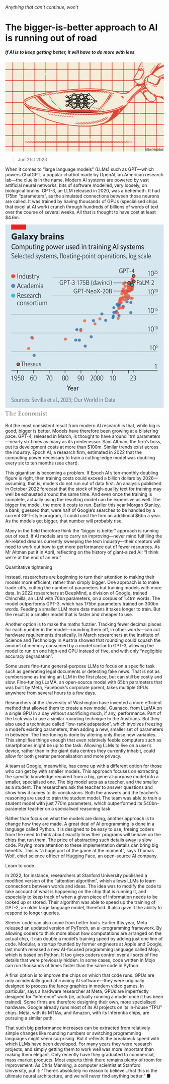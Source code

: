 ###### Anything that can’t continue, won’t

# The bigger-is-better approach to AI is running out of road 

##### If AI is to keep getting better, it will have to do more with less 

![image](images/20230624_STD001.jpg) 

> Jun 21st 2023 

When it comes to “large language models” (LLMs) such as GPT—which powers ChatGPT, a popular chatbot made by OpenAI, an American research lab—the clue is in the name. Modern AI systems are powered by vast artificial neural networks, bits of software modelled, very loosely, on biological brains. GPT-3, an LLM released in 2020, was a behemoth. It had 175bn “parameters”, as the simulated connections between those neurons are called. It was trained by having thousands of GPUs (specialised chips that excel at AI work) crunch through hundreds of billions of words of text over the course of several weeks. All that is thought to have cost at least $4.6m.

![image](images/20230624_STC930.png) 


But the most consistent result from modern AI research is that, while big is good, bigger is better. Models have therefore been growing at a blistering pace. GPT-4, released in March, is thought to have around 1trn parameters—nearly six times as many as its predecessor. Sam Altman, the firm’s boss, put its development costs at more than $100m. Similar trends exist across the industry. Epoch AI, a research firm, estimated in 2022 that the computing power necessary to train a cutting-edge model was doubling every six to ten months (see chart). 

This gigantism is becoming a problem. If Epoch AI’s ten-monthly doubling figure is right, then training costs could exceed a billion dollars by 2026—assuming, that is, models do not run out of data first. An analysis published in October 2022 forecast that the stock of high-quality text for training may well be exhausted around the same time. And even once the training is complete, actually using the resulting model can be expensive as well. The bigger the model, the more it costs to run. Earlier this year Morgan Stanley, a bank, guessed that, were half of Google’s searches to be handled by a current GPT-style program, it could cost the firm an additional $6bn a year. As the models get bigger, that number will probably rise.

Many in the field therefore think the “bigger is better” approach is running out of road. If AI models are to carry on improving—never mind fulfilling the AI-related dreams currently sweeping the tech industry—their creators will need to work out how to get more performance out of fewer resources. As Mr Altman put it in April, reflecting on the history of giant-sized AI: “I think we’re at the end of an era.” 

Quantitative tightening

Instead, researchers are beginning to turn their attention to making their models more efficient, rather than simply bigger. One approach is to make trade-offs, cutting the number of parameters but training models with more data. In 2022 researchers at DeepMind, a division of Google, trained Chinchilla, an LLM with 70bn parameters, on a corpus of 1.4trn words. The model outperforms GPT-3, which has 175bn parameters trained on 300bn words. Feeding a smaller LLM more data means it takes longer to train. But the result is a smaller model that is faster and cheaper to use. 

Another option is to make the maths fuzzier. Tracking fewer decimal places for each number in the model—rounding them off, in other words—can cut hardware requirements drastically. In March researchers at the Institute of Science and Technology in Austria showed that rounding could squash the amount of memory consumed by a model similar to GPT-3, allowing the model to run on one high-end GPU instead of five, and with only “negligible accuracy degradation”. 

Some users fine-tune general-purpose LLMs to focus on a specific task such as generating legal documents or detecting fake news. That is not as cumbersome as training an LLM in the first place, but can still be costly and slow. Fine-tuning LLaMA, an open-source model with 65bn parameters that was built by Meta, Facebook’s corporate parent, takes multiple GPUs anywhere from several hours to a few days. 

Researchers at the University of Washington have invented a more efficient method that allowed them to create a new model, Guanaco, from LLaMA on a single GPU in a day without sacrificing much, if any, performance. Part of the trick was to use a similar rounding technique to the Austrians. But they also used a technique called “low-rank adaptation”, which involves freezing a model’s existing parameters, then adding a new, smaller set of parameters in between. The fine-tuning is done by altering only those new variables. This simplifies things enough that even relatively feeble computers such as smartphones might be up to the task. Allowing LLMs to live on a user’s device, rather than in the giant data centres they currently inhabit, could allow for both greater personalisation and more privacy. 

A team at Google, meanwhile, has come up with a different option for those who can get by with smaller models. This approach focuses on extracting the specific knowledge required from a big, general-purpose model into a smaller, specialised one. The big model acts as a teacher, and the smaller as a student. The researchers ask the teacher to answer questions and show how it comes to its conclusions. Both the answers and the teacher’s reasoning are used to train the student model. The team was able to train a student model with just 770m parameters, which outperformed its 540bn-parameter teacher on a specialised reasoning task.

Rather than focus on what the models are doing, another approach is to change how they are made. A great deal of AI programming is done in a language called Python. It is designed to be easy to use, freeing coders from the need to think about exactly how their programs will behave on the chips that run them. The price of abstracting such details away is slow code. Paying more attention to these implementation details can bring big benefits. This is “a huge part of the game at the moment”, says Thomas Wolf, chief science officer of Hugging Face, an open-source AI company. 

Learn to code

In 2022, for instance, researchers at Stanford University published a modified version of the “attention algorithm”, which allows LLMs to learn connections between words and ideas. The idea was to modify the code to take account of what is happening on the chip that is running it, and especially to keep track of when a given piece of information needs to be looked up or stored. Their algorithm was able to speed up the training of GPT-2, an older large language model, threefold. It also gave it the ability to respond to longer queries. 

Sleeker code can also come from better tools. Earlier this year, Meta released an updated version of PyTorch, an ai-programming framework. By allowing coders to think more about how computations are arranged on the actual chip, it can double a model’s training speed by adding just one line of code. Modular, a startup founded by former engineers at Apple and Google, last month released a new AI-focused programming language called Mojo, which is based on Python. It too gives coders control over all sorts of fine details that were previously hidden. In some cases, code written in Mojo can run thousands of times faster than the same code in Python.

A final option is to improve the chips on which that code runs. GPUs are only accidentally good at running AI software—they were originally designed to process the fancy graphics in modern video games. In particular, says a hardware researcher at Meta, GPUs are imperfectly designed for “inference” work (ie, actually running a model once it has been trained). Some firms are therefore designing their own, more specialised hardware. Google already runs most of its AI projects on its in-house “TPU” chips. Meta, with its MTIAs, and Amazon, with its Inferentia chips, are pursuing a similar path. 

That such big performance increases can be extracted from relatively simple changes like rounding numbers or switching programming languages might seem surprising. But it reflects the breakneck speed with which LLMs have been developed. For many years they were research projects, and simply getting them to work well was more important than making them elegant. Only recently have they graduated to commercial, mass-market products. Most experts think there remains plenty of room for improvement. As Chris Manning, a computer scientist at Stanford University, put it: “There’s absolutely no reason to believe…that this is the ultimate neural architecture, and we will never find anything better.” ■


